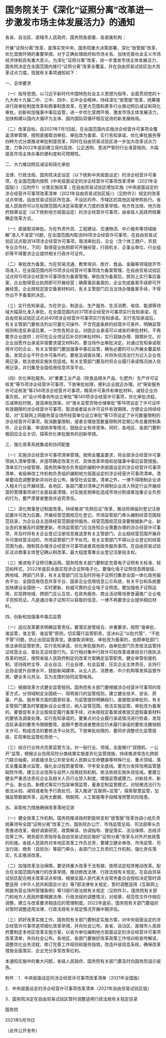 # 国务院关于《深化“证照分离”改革进一步激发市场主体发展活力》的通知

各省、自治区、直辖市人民政府，国务院各部委、各直属机构：

开展“证照分离”改革，是落实党中央、国务院重大决策部署，深化“放管服”改革、优化营商环境的重要举措，对于正确处理政府和市场关系、加快完善社会主义市场经济体制具有重大意义。为深化“证照分离”改革，进一步激发市场主体发展活力，国务院决定在全国范围内推行“证照分离”改革全覆盖，并在自由贸易试验区加大改革试点力度。现就有关事项通知如下：

一、总体要求

（一）指导思想。以习近平新时代中国特色社会主义思想为指导，全面贯彻党的十九大和十九届二中、三中、四中、五中全会精神，持续深化“放管服”改革，统筹推进行政审批制度改革和商事制度改革，在更大范围和更多行业推动照后减证和简化审批，创新和加强事中事后监管，进一步优化营商环境、激发市场主体发展活力，加快构建以国内大循环为主体、国内国际双循环相互促进的新发展格局。

（二）改革目标。自2021年7月1日起，在全国范围内实施涉企经营许可事项全覆盖清单管理，按照直接取消审批、审批改为备案、实行告知承诺、优化审批服务等四种方式分类推进审批制度改革，同时在自由贸易试验区进一步加大改革试点力度，力争2022年底前建立简约高效、公正透明、宽进严管的行业准营规则，大幅提高市场主体办事的便利度和可预期性。

二、大力推动照后减证和简化审批

法律、行政法规、国务院决定设定（以下统称中央层面设定）的涉企经营许可事项，在全国范围内按照《中央层面设定的涉企经营许可事项改革清单（2021年全国版）》（见附件1）分类实施改革；在自由贸易试验区增加实施《中央层面设定的涉企经营许可事项改革清单（2021年自由贸易试验区版）》（见附件2）规定的改革试点举措，自由贸易试验区所在县、不设区的市、市辖区的其他区域参照执行。省级人民政府可以在权限范围内决定采取更大力度的改革举措。地方性法规、地方政府规章设定（以下统称地方层面设定）的涉企经营许可事项，由省级人民政府统筹确定改革方式。

（一）直接取消审批。为在外资外贸、工程建设、交通物流、中介服务等领域破解“准入不准营”问题，在全国范围内取消68项涉企经营许可事项，在自由贸易试验区试点取消14项涉企经营许可事项。取消审批后，企业（含个体工商户、农民专业合作社，下同）取得营业执照即可开展经营，行政机关、企事业单位、行业组织等不得要求企业提供相关行政许可证件。

（二）审批改为备案。为在贸易流通、教育培训、医疗、食品、金融等领域放开市场准入，在全国范围内将15项涉企经营许可事项改为备案管理，在自由贸易试验区试点将15项涉企经营许可事项改为备案管理。审批改为备案后，原则上实行事后备案，企业取得营业执照即可开展经营；确需事前备案的，企业完成备案手续即可开展经营。企业按规定提交备案材料的，有关主管部门应当当场办理备案手续，不得作出不予备案的决定。

（三）实行告知承诺。为在农业、制造业、生产服务、生活消费、电信、能源等领域大幅简化准入审批，在全国范围内对37项涉企经营许可事项实行告知承诺，在自由贸易试验区试点对40项涉企经营许可事项实行告知承诺。实行告知承诺后，有关主管部门要依法列出可量化可操作、不含兜底条款的经营许可条件，明确监管规则和违反承诺后果，一次性告知企业。对因企业承诺可以减省的审批材料，不再要求企业提供；对可在企业领证后补交的审批材料，实行容缺办理、限期补交。对企业自愿作出承诺并按要求提交材料的，要当场作出审批决定。对通过告知承诺取得许可的企业，有关主管部门要加强事中事后监管，确有必要的可以开展全覆盖核查。发现企业不符合许可条件的，要依法调查处理，并将失信违法行为记入企业信用记录，依法依规实施失信惩戒。有关主管部门要及时将企业履行承诺情况纳入信用记录，并归集至全国信用信息共享平台。

（四）优化审批服务。对“重要工业产品（除食品相关产品、化肥外）生产许可证核发”等15项涉企经营许可事项，下放审批权限，便利企业就近办理。对“保安服务许可证核发”等256项涉企经营许可事项，精简许可条件和审批材料，减轻企业办事负担。对“会计师事务所设立审批”等140项涉企经营许可事项，优化审批流程，压减审批时限，提高审批效率。对“海关监管货物仓储审批”等18项设定了许可证件有效期限的涉企经营许可事项，取消或者延长许可证件有效期限，方便企业持续经营。对“互联网上网服务营业场所经营单位设立审批”等13项设定了许可数量限制的涉企经营许可事项，取消数量限制，或者合理放宽数量限制并定期公布总量控制条件、企业存量、申请排序等情况，鼓励企业有序竞争。同时，各地区、各部门要积极回应企业关切，探索优化审批服务的创新举措。

三、强化改革系统集成和协同配套

（一）实施涉企经营许可事项清单管理。按照全覆盖要求，将全部涉企经营许可事项纳入清单管理，并逐项确定改革方式、具体改革举措和加强事中事后监管措施。清单实行分级管理，国务院审改办负责组织编制中央层面设定的涉企经营许可事项清单，省级审改工作机构负责组织编制地方层面设定的涉企经营许可事项清单。清单要动态调整更新并向社会公布，接受社会监督。清单之外，一律不得限制企业进入相关行业开展经营。各地区、各部门要对清单之外限制企业进入特定行业开展经营的管理事项进行全面自查清理，对实施变相审批造成市场分割或者加重企业负担的行为，要严肃督查整改并追究责任。

（二）深化商事登记制度改革。持续推进“先照后证”改革，推动将保留的登记注册前置许可改为后置。开展经营范围规范化登记，市场监管部门牵头编制经营范围规范目录，为企业自主选择经营范围提供服务。经营范围规范目录要根据新产业、新业态的发展及时调整更新。市场监管部门应当告知企业需要办理的涉企经营许可事项，并及时将有关企业登记注册信息推送至有关主管部门。企业超经营范围开展非许可类经营活动的，市场监管部门不予处罚。有关主管部门不得以企业登记的经营范围为由，限制其办理涉企经营许可事项或者其他政务服务事项。在自由贸易试验区试点商事主体登记确认制改革，最大程度尊重企业登记注册自主权。

（三）推进电子证照归集运用。国务院有关部门要制定完善电子证照有关标准、规范和样式，2022年底前全面实现涉企证照电子化。要强化电子证照信息跨层级、跨地域、跨部门共享，有关主管部门应当及时将电子证照归集至全国一体化政务服务平台、全国信用信息共享平台、国家企业信用信息公示系统，有关平台和系统要加快建设全国统一、实时更新、权威可靠的企业电子证照库。要加强电子证照运用，实现跨地域、跨部门互认互信，在政务服务、商业活动等场景普遍推广企业电子亮照亮证。凡是通过电子证照可以获取的信息，一律不再要求企业提供相应材料。

四、创新和加强事中事后监管

（一）适应改革要求明确监管责任。要落实放管结合、并重要求，按照“谁审批、谁监管，谁主管、谁监管”原则，切实履行监管职责，坚决纠正“以批代管”、“不批不管”问题，防止出现监管真空。直接取消审批、审批改为备案的，由原审批部门依法承担监管职责。实行告知承诺、优化审批服务的，由审批部门负责依法监管持证经营企业、查处无证经营行为。实行相对集中行政许可权改革或者综合行政执法改革的地区，按照省级人民政府制定的改革方案确定监管职责、健全审管衔接机制。坚持政府主导、企业自治、行业自律、社会监督，压实企业主体责任，支持行业协会提升自律水平，鼓励新闻媒体、从业人员、消费者、中介机构等发挥监督作用，健全多元共治、互为支撑的协同监管格局。

（二）根据改革方式健全监管规则。国务院有关部门要根据涉企经营许可事项的改革方式，分领域制定全国统一、简明易行的监管规则，建立健全技术、安全、质量、产品、服务等方面的国家标准，为监管提供明确指引。直接取消审批的，有关主管部门要及时掌握新设企业情况，纳入监管范围，依法实施监管。审批改为备案的，要督促有关企业按规定履行备案手续，对未按规定备案或者提交虚假备案材料的要依法调查处理。实行告知承诺的，要重点对企业履行承诺情况进行检查，发现违反承诺的要责令限期整改，逾期不整改或者整改后仍未履行承诺的要依法撤销相关许可，构成违法的要依法予以处罚。下放审批权限的，要同步调整优化监管层级，实现审批监管权责统一。

（三）结合行业特点完善监管方法。对一般行业、领域，全面推行“双随机、一公开”监管，根据企业信用风险分类结果实施差异化监管措施，持续推进常态化跨部门联合抽查。对直接涉及公共安全和人民群众生命健康等特殊行业、重点领域，落实全覆盖重点监管，强化全过程质量管理，守牢安全底线。要充分发挥信用监管基础性作用，建立企业信用与自然人信用挂钩机制，依法依规实施失信惩戒。要建立健全严重违法责任企业及相关人员行业禁入制度，增强监管威慑力。对新技术、新产业、新业态、新模式等实行包容审慎监管，量身定制监管模式，对轻微违法行为依法从轻、减轻或者免予行政处罚。深入推进“互联网+监管”，探索智慧监管，加强监管数据共享，运用大数据、物联网、人工智能等手段精准预警风险隐患。

五、采取有力措施确保改革落地见效

（一）健全改革工作机制。国务院推进政府职能转变和“放管服”改革协调小组负责统筹领导全国“证照分离”改革工作。国务院办公厅、市场监管总局、司法部牵头负责推进改革，做好调查研究、政策解读、协调指导、督促落实、法治保障、总结评估等工作。商务部负责指导各自由贸易试验区做好“证照分离”改革与对外开放政策的衔接。省级人民政府对本地区改革工作负总责，要建立健全审改、市场监管、司法行政、商务（自贸办）等部门牵头，各部门分工负责的工作机制，强化责任落实，扎实推进改革。

（二）加强改革法治保障。要坚持重大改革于法有据，依照法定程序推动改革。配合在全国范围内推行的改革举措，推动修改法律、行政法规有关规定。在自由贸易试验区配合相关改革试点举措，根据全国人民代表大会常务委员会授权决定暂时调整适用《中华人民共和国会计法》等7部法律有关规定，暂时调整适用《互联网上网服务营业场所管理条例》等13部行政法规有关规定（见附件3）。国务院有关部门和地方人民政府要根据法律、行政法规的调整情况，对规章、规范性文件作相应调整，建立与改革要求相适应的管理制度。2022年底前，国务院有关部门要组织对暂时调整适用法律、行政法规有关规定情况开展中期评估。

（三）抓好改革实施工作。国务院有关部门要制定实施方案，对中央层面设定的涉企经营许可事项逐项细化改革举措，并向社会公布。各省、自治区、直辖市人民政府要制定本地区改革实施方案，以省为单位编制地方层面设定的涉企经营许可事项改革清单，并向社会公布。各地区、各部门要做好改革政策工作培训和宣传解读，调整优化业务流程，修订完善工作规则和服务指南，改造升级信息系统，确保改革措施全面落实、企业充分享受改革红利。

本通知实施中的重大问题，省级人民政府、国务院有关部门要及时向国务院请示报告。

附件：1．中央层面设定的涉企经营许可事项改革清单（2021年全国版）

2．中央层面设定的涉企经营许可事项改革清单（2021年自由贸易试验区版）

3．国务院决定在自由贸易试验区暂时调整适用行政法规有关规定目录

国务院

2021年5月19日

（此件公开发布）


